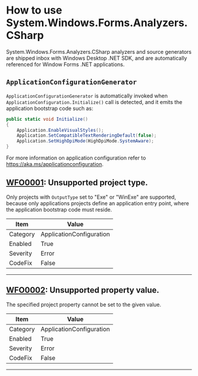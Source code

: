 # How to use System.Windows.Forms.Analyzers.CSharp

System.Windows.Forms.Analyzers.CSharp analyzers and source generators are shipped inbox with Windows Desktop .NET SDK, and
are automatically referenced for Window Forms .NET applications.

## `ApplicationConfigurationGenerator`

`ApplicationConfigurationGenerator` is automatically invoked when `ApplicationConfiguration.Initialize()` call is detected,
and it emits the application bootstrap code such as:
```cs
public static void Initialize()
{
    Application.EnableVisualStyles();
    Application.SetCompatibleTextRenderingDefault(false);
    Application.SetHighDpiMode(HighDpiMode.SystemAware);
}
```

For more information on application configuration refer to https://aka.ms/applicationconfiguration.


## [WFO0001](https://aka.ms/winforms-warnings/WFAC001): Unsupported project type.

Only projects with `OutputType` set to "Exe" or "WinExe" are supported, because only applications projects define an application entry point,
where the application bootstrap code must reside.

|Item|Value|
|-|-|
| Category | ApplicationConfiguration |
| Enabled | True |
| Severity | Error |
| CodeFix | False |
---


## [WFO0002](https://aka.ms/winforms-warnings/WFAC002): Unsupported property value.

The specified project property cannot be set to the given value.

|Item|Value|
|-|-|
| Category | ApplicationConfiguration |
| Enabled | True |
| Severity | Error |
| CodeFix | False |
---